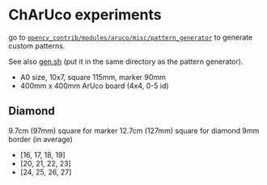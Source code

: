 # ChArUco experiments

go to [`opencv_contrib/modules/aruco/misc/pattern_generator`](https://github.com/opencv/opencv_contrib/tree/4.x/modules/aruco/misc/pattern_generator) to generate custom patterns.

See also [gen.sh](gen.sh) (put it in the same directory as the pattern generator).

- A0 size, 10x7, square 115mm, marker 90mm
- 400mm x 400mm ArUco board (4x4, 0-5 id)

## Diamond

9.7cm (97mm) square for marker
12.7cm (127mm) square for diamond
9mm border (in average)

- [16, 17, 18, 19]
- [20, 21, 22, 23]
- [24, 25, 26, 27]
